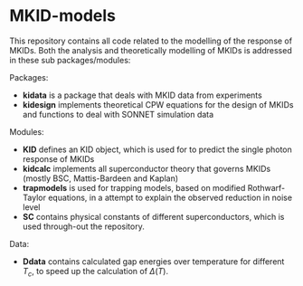 # MKID-models

This repository contains all code related to the modelling of the response of MKIDs. Both the analysis and theoretically modelling of MKIDs is addressed in these sub packages/modules:

Packages:
- **kidata** is a package that deals with MKID data from experiments
- **kidesign** implements theoretical CPW equations for the design of MKIDs and functions to deal with SONNET simulation data 

Modules:
- **KID** defines an KID object, which is used for to predict the single photon response of MKIDs
- **kidcalc** implements all superconductor theory that governs MKIDs (mostly BSC, Mattis-Bardeen and Kaplan)
- **trapmodels** is used for trapping models, based on modified Rothwarf-Taylor equations, in a attempt to explain the observed reduction in noise level
- **SC** contains physical constants of different superconductors, which is used through-out the repository.

Data:
- **Ddata** contains calculated gap energies over temperature for different $T_c$, to speed up the calculation of $\Delta(T)$.

